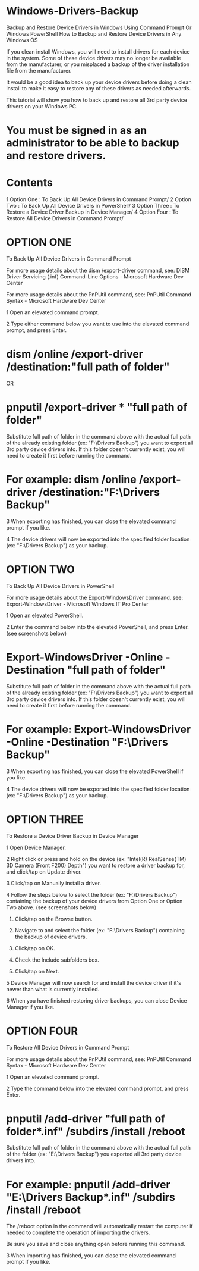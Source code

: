 # Windows-Drivers-Backup
Backup and Restore Device Drivers in Windows Using Command Prompt Or Windows PowerShell
How to Backup and Restore Device Drivers in Any Windows OS


If you clean install Windows, you will need to install drivers for each device in the system. Some of these device drivers may no longer be available from the manufacturer, or you misplaced a backup of the driver installation file from the manufacturer.

It would be a good idea to back up your device drivers before doing a clean install to make it easy to restore any of these drivers as needed afterwards.

This tutorial will show you how to back up and restore all 3rd party device drivers on your Windows PC.

# You must be signed in as an administrator to be able to backup and restore drivers.
# Contents

1 Option One   : To Back Up All Device Drivers in Command Prompt/
2 Option Two   : To Back Up All Device Drivers in PowerShell/
3 Option Three : To Restore a Device Driver Backup in Device Manager/
4 Option Four  : To Restore All Device Drivers in Command Prompt/


# OPTION ONE
To Back Up All Device Drivers in Command Prompt

For more usage details about the dism /export-driver command, see: DISM Driver Servicing (.inf) Command-Line Options - Microsoft Hardware Dev Center

For more usage details about the PnPUtil command, see: PnPUtil Command Syntax - Microsoft Hardware Dev Center


1 Open an elevated command prompt.

2 Type either command below you want to use into the elevated command prompt, and press Enter.

# dism /online /export-driver /destination:"full path of folder"

OR

# pnputil /export-driver * "full path of folder"

Substitute full path of folder in the command above with the actual full path of the already existing folder (ex: "F:\Drivers Backup") you want to export all 3rd party device drivers into. If this folder doesn't currently exist, you will need to create it first before running the command.

# For example: dism /online /export-driver /destination:"F:\Drivers Backup"

3 When exporting has finished, you can close the elevated command prompt if you like.

4 The device drivers will now be exported into the specified folder location (ex: "F:\Drivers Backup") as your backup.


# OPTION TWO
To Back Up All Device Drivers in PowerShell

For more usage details about the Export-WindowsDriver command, see: Export-WindowsDriver - Microsoft Windows IT Pro Center


1 Open an elevated PowerShell.

2 Enter the command below into the elevated PowerShell, and press Enter. (see screenshots below)

# Export-WindowsDriver -Online -Destination "full path of folder"

Substitute full path of folder in the command above with the actual full path of the already existing folder (ex: "F:\Drivers Backup") you want to export all 3rd party device drivers into. If this folder doesn't currently exist, you will need to create it first before running the command.

# For example: Export-WindowsDriver -Online -Destination "F:\Drivers Backup"


3 When exporting has finished, you can close the elevated PowerShell if you like.

4 The device drivers will now be exported into the specified folder location (ex: "F:\Drivers Backup") as your backup.

# OPTION THREE
To Restore a Device Driver Backup in Device Manager

1 Open Device Manager.

2 Right click or press and hold on the device (ex: "Intel(R) RealSense(TM) 3D Camera (Front F200) Depth") you want to restore a driver backup for, and click/tap on Update driver.

3 Click/tap on Manually install a driver.

4 Follow the steps below to select the folder (ex: "F:\Drivers Backup") containing the backup of your device drivers from Option One or Option Two above. (see screenshots below)

  1) Click/tap on the Browse button.

  2) Navigate to and select the folder (ex: "F:\Drivers Backup") containing the backup of device drivers.

  3) Click/tap on OK.

  4) Check the Include subfolders box.

  5) Click/tap on Next.
  
5 Device Manager will now search for and install the device driver if it's newer than what is currently installed.

6 When you have finished restoring driver backups, you can close Device Manager if you like.

# OPTION FOUR
To Restore All Device Drivers in Command Prompt

For more usage details about the PnPUtil command, see: PnPUtil Command Syntax - Microsoft Hardware Dev Center


1 Open an elevated command prompt.

2 Type the command below into the elevated command prompt, and press Enter.

# pnputil /add-driver "full path of folder\*.inf" /subdirs /install /reboot

Substitute full path of folder in the command above with the actual full path of the folder (ex: "E:\Drivers Backup") you exported all 3rd party device drivers into.

# For example: pnputil /add-driver "E:\Drivers Backup\*.inf" /subdirs /install /reboot


The /reboot option in the command will automatically restart the computer if needed to complete the operation of importing the drivers.

Be sure you save and close anything open before running this command.

3 When importing has finished, you can close the elevated command prompt if you like.
